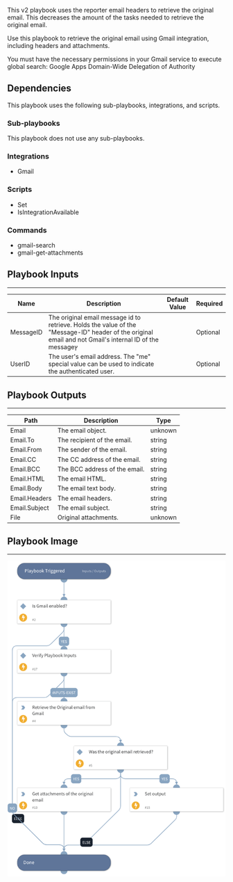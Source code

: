 This v2 playbook uses the reporter email headers to retrieve the original email. This decreases the amount of the tasks needed to retrieve the original email.

Use this playbook to retrieve the original email using Gmail integration, including headers and attachments.

You must have the necessary permissions in your Gmail service to execute global search: Google Apps Domain-Wide Delegation of Authority


## Dependencies
This playbook uses the following sub-playbooks, integrations, and scripts.

### Sub-playbooks
This playbook does not use any sub-playbooks.

### Integrations
* Gmail

### Scripts
* Set
* IsIntegrationAvailable

### Commands
* gmail-search
* gmail-get-attachments

## Playbook Inputs
---

| **Name** | **Description** | **Default Value** | **Required** |
| --- | --- | --- | --- |
| MessageID | The original email message id to retrieve. Holds the value of the "Message-ID" header of the original email and not Gmail's internal ID of the messageץ |  | Optional |
| UserID | The user's email address. The "me" special value can be used to indicate the authenticated user. |  | Optional |

## Playbook Outputs
---

| **Path** | **Description** | **Type** |
| --- | --- | --- |
| Email | The email object. | unknown |
| Email.To | The recipient of the email. | string |
| Email.From | The sender of the email. | string |
| Email.CC | The CC address of the email. | string |
| Email.BCC | The BCC address of the email. | string |
| Email.HTML | The email HTML. | string |
| Email.Body | The email text body. | string |
| Email.Headers | The email headers. | string |
| Email.Subject | The email subject.| string |
| File | Original attachments. | unknown |

## Playbook Image
---
![Get Original Email - Gmail v2](../doc_files/Get_Original_Email_-_Gmail_v2.png)
